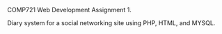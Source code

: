 COMP721 Web Development Assignment 1.

Diary system for a social networking site using PHP, HTML, and MYSQL.
